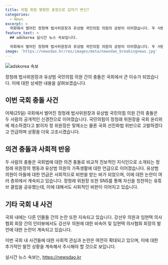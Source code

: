 ```yaml
---
title: 의협 회장 명랑한 표정으로 갑자기 변신?
categories:
  - News
excerpt: >
  국회에서 벌어진 정청래 법사위원장과 유상범 국민의힘 의원의 공방이 이어졌습니다. 두 사람은 초등학생보다 못한 비난을 받으며 통신 및 SNS에서도 공방을 이어갔습니다. 뿐만 아니라, 강선우 의원과 임현택 의사협회 회장 간에도 강한 갈등이 벌어졌는데, 이들의 논쟁은 여론을 끌고 있습니다. (150자)
feature_text: >
  ## adskorea 실시간 뉴스 속보입니다.

  국회에서 벌어진 정청래 법사위원장과 유상범 국민의힘 의원의 공방이 이어졌습니다. 두 사람은 초등학생보다 못한 비난을 받으며 통신 및 SNS에서도 공방을 이어갔습니다. 뿐만 아니라, 강선우 의원과 임현택 의사협회 회장 간에도 강한 갈등이 벌어졌는데, 이들의 논쟁은 여론을 끌고 있습니다. (150자)
image: 'https://newsdao.kr/res/images/meta/newsdao_breakingnews.jpg'
---
```


<p><img src="https://newsdao.kr/res/images/meta/newsdao_breakingnews.jpg" alt="adskorea 속보" /></p>

<p data-ke-size="size16">정청래 법사위원장과 유상범 국민의힘 의원 간의 충돌은 국회에서 큰 이슈가 되었습니다. 이에 대한 상세한 내용을 살펴보겠습니다.</p>

<h2 data-ke-size="size26">이번 국회 충돌 사건</h2>

<p>어제(25일) 국회에서 벌어진 정청래 법사위원장과 유상범 국민의힘 의원 간의 충돌은 두 사람의 공개적인 신경전으로 이어졌습니다. 국민의힘이 정청래 위원장을 국회 윤리위에 제소하겠다고 밝히자 정 위원장은 맞제소는 물론 국회 선진화법 위반으로 고발하겠다고 언급하며 상황을 더욱 고조시켰습니다.</p>

<h2 data-ke-size="size26">의견 충돌과 사회적 반응</h2>

<p>두 사람의 충돌은 국회법에 대한 의견 충돌로 비교적 진보적인 지식인으로 소개되는 정청래 위원장의 행동과 유상범 의원의 가족생활에 대한 언급으로 이어졌습니다. 유상범 의원이 아들에 대한 언급은 사회적으로 비판을 받는 바가 되었으며, 이에 대한 논란이 여러 층위에서 계속되고 있습니다. 정청래 위원장 또한 SNS를 통해 자신을 칭찬하는 유튜브 클립을 공유했는데, 이에 대해서도 사회적인 비판이 이어지고 있습니다.</p>

<h2 data-ke-size="size26">기타 국회 내 사건</h2>

<p>국회 내에는 다른 인물들 간의 논란 또한 지속되고 있습니다. 강선우 의원과 임현택 의사협회 회장 간의 인터뷰에서도 강선우 의원에 대한 비속어 및 임현택 의사협회 회장의 발언에 대한 논란이 계속되고 있습니다.</p>

<p>이번 국회 내 사건들에 대한 사회적 관심과 논란은 여전히 확대되고 있으며, 이에 대한 추가적인 발전 상황을 계속해서 주시해야 할 것으로 보입니다.</p>
실시간 뉴스 속보는, <a href="https://newsdao.kr" rel="dofollow">https://newsdao.kr</a>


